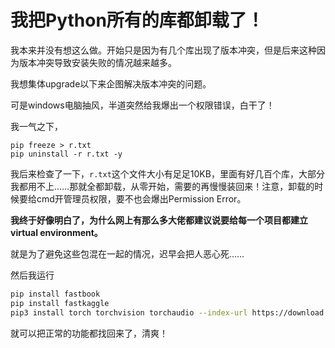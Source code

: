 # 我把Python所有的库都卸载了！

我本来并没有想这么做。开始只是因为有几个库出现了版本冲突，但是后来这种因为版本冲突导致安装失败的情况越来越多。

我想集体upgrade以下来企图解决版本冲突的问题。

可是windows电脑抽风，半道突然给我爆出一个权限错误，白干了！

我一气之下，

```
pip freeze > r.txt
pip uninstall -r r.txt -y
```

我后来检查了一下，`r.txt`这个文件大小有足足10KB，里面有好几百个库，大部分我都用不上……那就全都卸载，从零开始，需要的再慢慢装回来！注意，卸载的时候要给cmd开管理员权限，要不也会爆出Permission Error。

**我终于好像明白了，为什么网上有那么多大佬都建议说要给每一个项目都建立virtual environment。**

就是为了避免这些包混在一起的情况，迟早会把人恶心死……

然后我运行

```bash
pip install fastbook
pip install fastkaggle
pip3 install torch torchvision torchaudio --index-url https://download.pytorch.org/whl/cu126
```

就可以把正常的功能都找回来了，清爽！